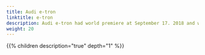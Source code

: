 ```yaml
---
title: Audi e-tron
linktitle: e-tron
description: Audi e-tron had world premiere at September 17. 2018 and was the first full-electric Audi 
weight: 20
---
```






{{% children description="true" depth="1" %}}
